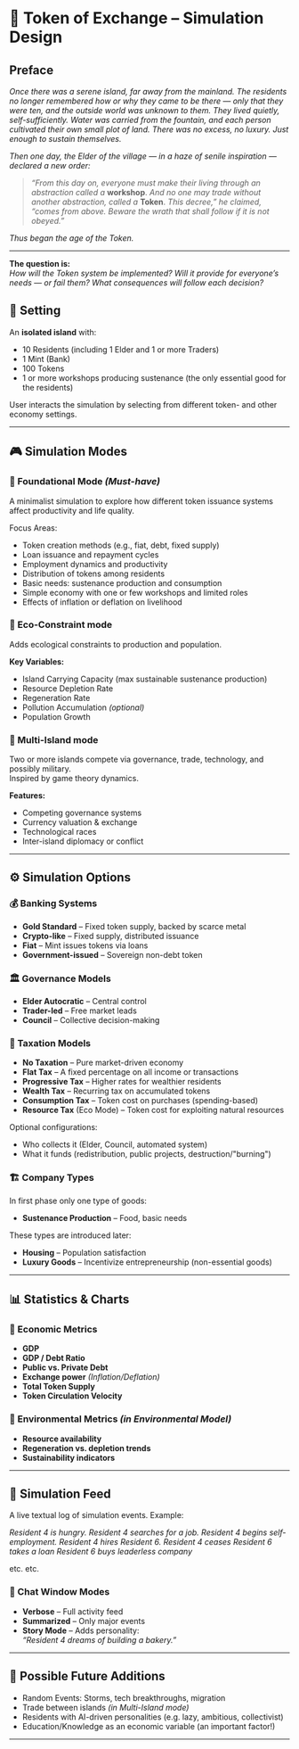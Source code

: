 # 🌴 Token of Exchange – Simulation Design

## Preface

*Once there was a serene island, far away from the mainland. The residents no longer remembered how or why they came to be there — only that they were ten, and the outside world was unknown to them. They lived quietly, self-sufficiently. Water was carried from the fountain, and each person cultivated their own small plot of land. There was no excess, no luxury. Just enough to sustain themselves.*

*Then one day, the Elder of the village — in a haze of senile inspiration — declared a new order:*

> *“From this day on, everyone must make their living through an abstraction called a* **workshop**. *And no one may trade without another abstraction, called a* **Token**. *This decree,” he claimed, “comes from above. Beware the wrath that shall follow if it is not obeyed.”*

*Thus began the age of the Token.*

---

**The question is:**  
*How will the Token system be implemented? Will it provide for everyone’s needs — or fail them? What consequences will follow each decision?*

## 🧭 Setting

An **isolated island** with:

- 10 Residents (including 1 Elder and 1 or more Traders)
- 1 Mint (Bank)
- 100 Tokens
- 1 or more workshops producing sustenance (the only essential good for the residents)

User interacts the simulation by selecting from different token- and other economy settings.

---

## 🎮 Simulation Modes

### 🔹 Foundational Mode *(Must-have)*

A minimalist simulation to explore how different token issuance systems affect productivity and life quality.

Focus Areas:

- Token creation methods (e.g., fiat, debt, fixed supply)
- Loan issuance and repayment cycles
- Employment dynamics and productivity
- Distribution of tokens among residents
- Basic needs: sustenance production and consumption
- Simple economy with one or few workshops and limited roles
- Effects of inflation or deflation on livelihood

### 🔸 Eco-Constraint mode

Adds ecological constraints to production and population.

**Key Variables:**

- Island Carrying Capacity (max sustainable sustenance production)
- Resource Depletion Rate
- Regeneration Rate
- Pollution Accumulation *(optional)*
- Population Growth

### 🔺 Multi-Island mode

Two or more islands compete via governance, trade, technology, and possibly military.  
Inspired by game theory dynamics.

**Features:**

- Competing governance systems
- Currency valuation & exchange
- Technological races
- Inter-island diplomacy or conflict

---

## ⚙️ Simulation Options

### 💰 Banking Systems

- **Gold Standard** – Fixed token supply, backed by scarce metal
- **Crypto-like** – Fixed supply, distributed issuance
- **Fiat** – Mint issues tokens via loans
- **Government-issued** – Sovereign non-debt token

### 🏛️ Governance Models

- **Elder Autocratic** – Central control
- **Trader-led** – Free market leads
- **Council** – Collective decision-making

### 🧾 Taxation Models

- **No Taxation** – Pure market-driven economy
- **Flat Tax** – A fixed percentage on all income or transactions
- **Progressive Tax** – Higher rates for wealthier residents
- **Wealth Tax** – Recurring tax on accumulated tokens
- **Consumption Tax** – Token cost on purchases (spending-based)
- **Resource Tax** (Eco Mode) – Token cost for exploiting natural resources

Optional configurations:

- Who collects it (Elder, Council, automated system)
- What it funds (redistribution, public projects, destruction/"burning")

### 🏗️ Company Types

In first phase only one type of goods:

- **Sustenance Production** – Food, basic needs

These types are introduced later:

- **Housing** – Population satisfaction
- **Luxury Goods** – Incentivize entrepreneurship (non-essential goods)

---

## 📊 Statistics & Charts

### 🔢 Economic Metrics

- **GDP**
- **GDP / Debt Ratio**
- **Public vs. Private Debt**
- **Exchange power** *(Inflation/Deflation)*
- **Total Token Supply**
- **Token Circulation Velocity**

### 🌿 Environmental Metrics *(in Environmental Model)*

- **Resource availability**
- **Regeneration vs. depletion trends**
- **Sustainability indicators**

---

## 💬 Simulation Feed

A live textual log of simulation events. Example:

*Resident 4 is hungry.
Resident 4 searches for a job.
Resident 4 begins self-employment.
Resident 4 hires Resident 6.
Resident 4 ceases
Resident 6 takes a loan
Resident 6 buys leaderless company*

etc. etc.

### 🧩 Chat Window Modes

- **Verbose** – Full activity feed
- **Summarized** – Only major events
- **Story Mode** – Adds personality:  
  *“Resident 4 dreams of building a bakery.”*

---

## 🌱 Possible Future Additions

- Random Events: Storms, tech breakthroughs, migration
- Trade between islands *(in Multi-Island mode)*
- Residents with AI-driven personalities (e.g. lazy, ambitious, collectivist)
- Education/Knowledge as an economic variable (an important factor!)

---
